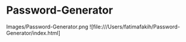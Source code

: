 # Password-Generator
Images/Password-Generator.png
![file:///Users/fatimafakih/Password-Generator/index.html]
